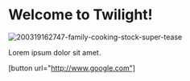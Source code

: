 # Welcome to Twilight!

![200319162747-family-cooking-stock-super-tease](https://user-images.githubusercontent.com/42980918/116697160-d93d7380-a990-11eb-9594-9ee266d356d8.jpg)

Lorem ipsum dolor sit amet.

[button url="http://www.google.com"]
